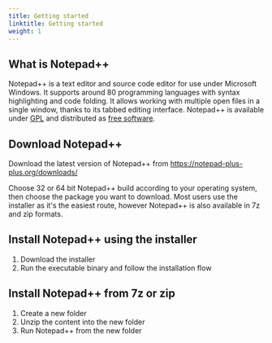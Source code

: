 ```yaml
---
title: Getting started
linktitle: Getting started
weight: 1
---
```


## What is Notepad++
Notepad++ is a text editor and source code editor for use under Microsoft Windows. It supports around 80 programming languages with syntax highlighting and code folding. It allows working with multiple open files in a single window, thanks to its tabbed editing interface.
Notepad++ is available under [GPL](http://www.gnu.org/licenses/gpl-3.0.html) and distributed as [free software](https://www.fsf.org/).


## Download Notepad++
Download the latest version of Notepad++ from https://notepad-plus-plus.org/downloads/

Choose 32 or 64 bit Notepad++ build according to your operating system, then choose the package you want to download. Most users use the installer as it's the easiest route, however Notepad++ is also available in 7z and zip formats.


## Install Notepad++ using the installer
1. Download the installer
2. Run the executable binary and follow the installation flow

## Install Notepad++ from 7z or zip
1. Create a new folder
2. Unzip the content into the new folder
3. Run Notepad++ from the new folder

